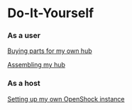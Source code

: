 # Do-It-Yourself

### As a user

[Buying parts for my own hub](./hardware-buying.md)

[Assembling my hub](./assembling.md)

### As a host

[Setting up my own OpenShock instance](../selfhosting/index.md)
